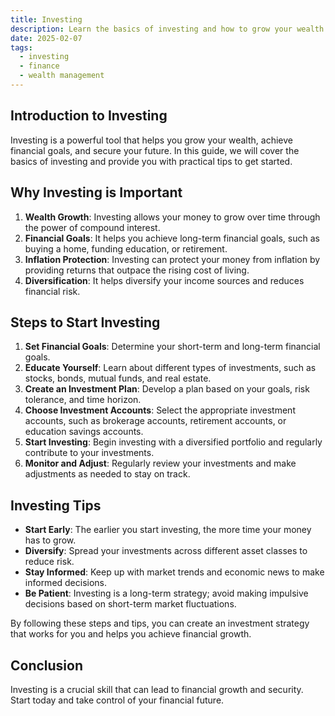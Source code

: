 ```yaml
---
title: Investing
description: Learn the basics of investing and how to grow your wealth effectively.
date: 2025-02-07
tags:
  - investing
  - finance
  - wealth management
---
```


## Introduction to Investing

Investing is a powerful tool that helps you grow your wealth, achieve financial goals, and secure your future. In this guide, we will cover the basics of investing and provide you with practical tips to get started.

## Why Investing is Important

1. **Wealth Growth**: Investing allows your money to grow over time through the power of compound interest.
2. **Financial Goals**: It helps you achieve long-term financial goals, such as buying a home, funding education, or retirement.
3. **Inflation Protection**: Investing can protect your money from inflation by providing returns that outpace the rising cost of living.
4. **Diversification**: It helps diversify your income sources and reduces financial risk.

## Steps to Start Investing

1. **Set Financial Goals**: Determine your short-term and long-term financial goals.
2. **Educate Yourself**: Learn about different types of investments, such as stocks, bonds, mutual funds, and real estate.
3. **Create an Investment Plan**: Develop a plan based on your goals, risk tolerance, and time horizon.
4. **Choose Investment Accounts**: Select the appropriate investment accounts, such as brokerage accounts, retirement accounts, or education savings accounts.
5. **Start Investing**: Begin investing with a diversified portfolio and regularly contribute to your investments.
6. **Monitor and Adjust**: Regularly review your investments and make adjustments as needed to stay on track.

## Investing Tips

- **Start Early**: The earlier you start investing, the more time your money has to grow.
- **Diversify**: Spread your investments across different asset classes to reduce risk.
- **Stay Informed**: Keep up with market trends and economic news to make informed decisions.
- **Be Patient**: Investing is a long-term strategy; avoid making impulsive decisions based on short-term market fluctuations.

By following these steps and tips, you can create an investment strategy that works for you and helps you achieve financial growth.

## Conclusion

Investing is a crucial skill that can lead to financial growth and security. Start today and take control of your financial future.
